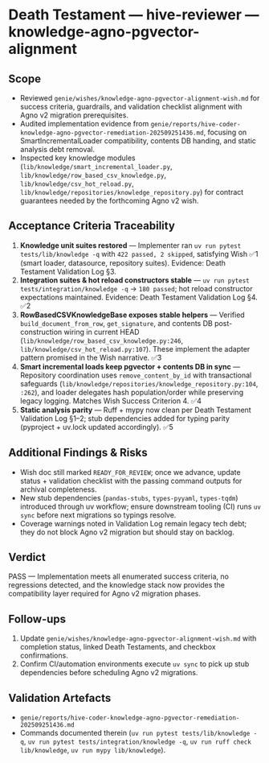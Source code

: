 # Death Testament — hive-reviewer — knowledge-agno-pgvector-alignment

## Scope
- Reviewed `genie/wishes/knowledge-agno-pgvector-alignment-wish.md` for success criteria, guardrails, and validation checklist alignment with Agno v2 migration prerequisites.
- Audited implementation evidence from `genie/reports/hive-coder-knowledge-agno-pgvector-remediation-202509251436.md`, focusing on SmartIncrementalLoader compatibility, contents DB handing, and static analysis debt removal.
- Inspected key knowledge modules (`lib/knowledge/smart_incremental_loader.py`, `lib/knowledge/row_based_csv_knowledge.py`, `lib/knowledge/csv_hot_reload.py`, `lib/knowledge/repositories/knowledge_repository.py`) for contract guarantees needed by the forthcoming Agno v2 wish.

## Acceptance Criteria Traceability
1. **Knowledge unit suites restored** — Implementer ran `uv run pytest tests/lib/knowledge -q` with `422 passed, 2 skipped`, satisfying Wish ✅1 (smart loader, datasource, repository suites). Evidence: Death Testament Validation Log §3.
2. **Integration suites & hot reload constructors stable** — `uv run pytest tests/integration/knowledge -q` → `180 passed`; hot reload constructor expectations maintained. Evidence: Death Testament Validation Log §4. ✅2
3. **RowBasedCSVKnowledgeBase exposes stable helpers** — Verified `build_document_from_row`, `get_signature`, and contents DB post-construction wiring in current HEAD (`lib/knowledge/row_based_csv_knowledge.py:246`, `lib/knowledge/csv_hot_reload.py:107`). These implement the adapter pattern promised in the Wish narrative. ✅3
4. **Smart incremental loads keep pgvector + contents DB in sync** — Repository coordination uses `remove_content_by_id` with transactional safeguards (`lib/knowledge/repositories/knowledge_repository.py:104`, `:262`), and loader delegates hash population/order while preserving legacy logging. Matches Wish Success Criterion 4. ✅4
5. **Static analysis parity** — Ruff + mypy now clean per Death Testament Validation Log §1–2; stub dependencies added for typing parity (pyproject + uv.lock updated accordingly). ✅5

## Additional Findings & Risks
- Wish doc still marked `READY_FOR_REVIEW`; once we advance, update status + validation checklist with the passing command outputs for archival completeness.
- New stub dependencies (`pandas-stubs`, `types-pyyaml`, `types-tqdm`) introduced through uv workflow; ensure downstream tooling (CI) runs `uv sync` before next migrations so typings resolve.
- Coverage warnings noted in Validation Log remain legacy tech debt; they do not block Agno v2 migration but should stay on backlog.

## Verdict
PASS — Implementation meets all enumerated success criteria, no regressions detected, and the knowledge stack now provides the compatibility layer required for Agno v2 migration phases.

## Follow-ups
1. Update `genie/wishes/knowledge-agno-pgvector-alignment-wish.md` with completion status, linked Death Testaments, and checkbox confirmations.
2. Confirm CI/automation environments execute `uv sync` to pick up stub dependencies before scheduling Agno v2 migrations.

## Validation Artefacts
- `genie/reports/hive-coder-knowledge-agno-pgvector-remediation-202509251436.md`
- Commands documented therein (`uv run pytest tests/lib/knowledge -q`, `uv run pytest tests/integration/knowledge -q`, `uv run ruff check lib/knowledge`, `uv run mypy lib/knowledge`).

